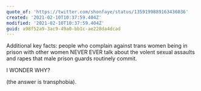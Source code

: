 ```yaml
---
quote_of: 'https://twitter.com/shonfaye/status/1359199889163436036'
created: '2021-02-10T10:37:59.404Z'
modified: '2021-02-10T10:37:59.404Z'
guid: a98f52a9-3ac9-49a0-bb1c-ae228da4dcad
---
```

Additional key facts: people who complain against trans women being in prison with other women NEVER EVER talk about the volent sexual assaults and rapes that male prison guards routinely commit.

I WONDER WHY?

(the answer is transphobia).
